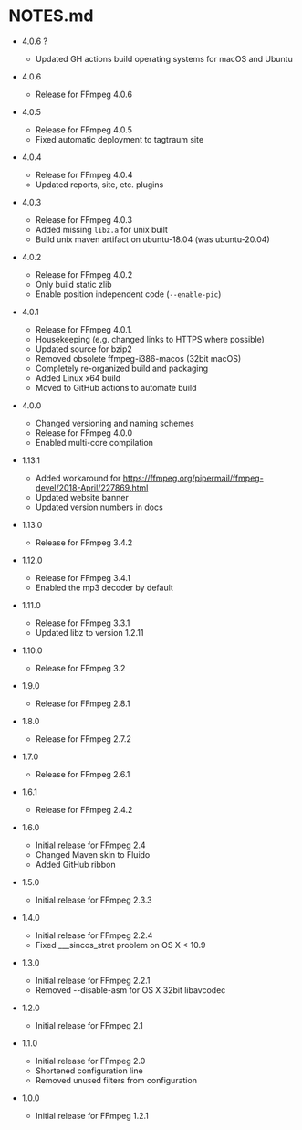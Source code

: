 # NOTES.md

- 4.0.6 ?
  - Updated GH actions build operating systems for macOS and Ubuntu 


- 4.0.6
  - Release for FFmpeg 4.0.6


- 4.0.5
  - Release for FFmpeg 4.0.5
  - Fixed automatic deployment to tagtraum site


- 4.0.4
    - Release for FFmpeg 4.0.4
    - Updated reports, site, etc. plugins


- 4.0.3
    - Release for FFmpeg 4.0.3
    - Added missing `libz.a` for unix built
    - Build unix maven artifact on ubuntu-18.04 (was ubuntu-20.04)


- 4.0.2
    - Release for FFmpeg 4.0.2
    - Only build static zlib
    - Enable position independent code (`--enable-pic`)


- 4.0.1
    - Release for FFmpeg 4.0.1.
    - Housekeeping (e.g. changed links to HTTPS where possible)
    - Updated source for bzip2
    - Removed obsolete ffmpeg-i386-macos (32bit macOS)
    - Completely re-organized build and packaging
    - Added Linux x64 build
    - Moved to GitHub actions to automate build


- 4.0.0
  - Changed versioning and naming schemes
  - Release for FFmpeg 4.0.0
  - Enabled multi-core compilation


- 1.13.1
  - Added workaround for https://ffmpeg.org/pipermail/ffmpeg-devel/2018-April/227869.html
  - Updated website banner
  - Updated version numbers in docs


- 1.13.0
  - Release for FFmpeg 3.4.2


- 1.12.0
  - Release for FFmpeg 3.4.1
  - Enabled the mp3 decoder by default


- 1.11.0
  - Release for FFmpeg 3.3.1
  - Updated libz to version 1.2.11


- 1.10.0
  - Release for FFmpeg 3.2


- 1.9.0
  - Release for FFmpeg 2.8.1


- 1.8.0
  - Release for FFmpeg 2.7.2


- 1.7.0
  - Release for FFmpeg 2.6.1


- 1.6.1
  - Release for FFmpeg 2.4.2


- 1.6.0
  - Initial release for FFmpeg 2.4
  - Changed Maven skin to Fluido
  - Added GitHub ribbon


- 1.5.0
  - Initial release for FFmpeg 2.3.3


- 1.4.0
  - Initial release for FFmpeg 2.2.4
  - Fixed ___sincos_stret problem on OS X < 10.9


- 1.3.0
  - Initial release for FFmpeg 2.2.1
  - Removed --disable-asm for OS X 32bit libavcodec


- 1.2.0
  - Initial release for FFmpeg 2.1


- 1.1.0
  - Initial release for FFmpeg 2.0
  - Shortened configuration line
  - Removed unused filters from configuration


- 1.0.0
  - Initial release for FFmpeg 1.2.1